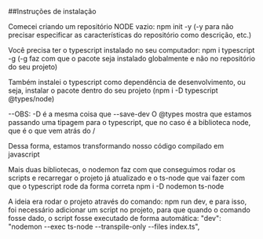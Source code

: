 ##Instruções de instalação

Comecei criando um repositório NODE vazio: npm init -y (-y para não precisar especificar as características do repositório como descrição, etc.)

Você precisa ter o typescript instalado no seu computador: npm i typescript -g (-g faz com que o pacote seja instalado globalmente e não no repositório do seu projeto)

Também instalei o typescript como dependência de desenvolvimento, ou seja, instalar o pacote dentro do seu projeto
(npm i -D typescript @types/node)

--OBS: -D é a mesma coisa que --save-dev
O @types mostra que estamos passando uma tipagem para o typescript, que no caso é a biblioteca node, que é o que vem atrás do /

Dessa forma, estamos transformando nosso código compilado em javascript

Mais duas bibliotecas, o nodemon faz com que conseguimos rodar os scripts e recarregar o projeto já atualizado e o ts-node que vai fazer com que o typescript rode da forma correta
npm i -D nodemon ts-node

A ideia era rodar o projeto através do comando: npm run dev, e para isso, foi necessário adicionar um script no projeto, para que quando o comando fosse dado, o script fosse executado de forma automática: 
"dev": "nodemon --exec ts-node --transpile-only --files index.ts",